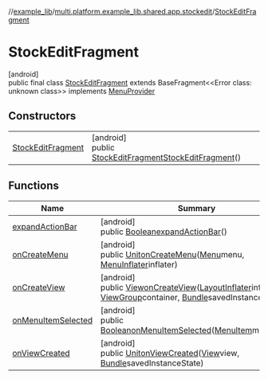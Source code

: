//[example_lib](../../../index.md)/[multi.platform.example_lib.shared.app.stockedit](../index.md)/[StockEditFragment](index.md)

# StockEditFragment

[android]\
public final class [StockEditFragment](index.md) extends BaseFragment&lt;&lt;Error class: unknown class&gt;&gt; implements [MenuProvider](https://developer.android.com/reference/kotlin/androidx/core/view/MenuProvider.html)

## Constructors

| | |
|---|---|
| [StockEditFragment](-stock-edit-fragment.md) | [android]<br>public [StockEditFragment](index.md)[StockEditFragment](-stock-edit-fragment.md)() |

## Functions

| Name | Summary |
|---|---|
| [expandActionBar](expand-action-bar.md) | [android]<br>public [Boolean](https://developer.android.com/reference/kotlin/java/lang/Boolean.html)[expandActionBar](expand-action-bar.md)() |
| [onCreateMenu](on-create-menu.md) | [android]<br>public [Unit](https://kotlinlang.org/api/latest/jvm/stdlib/kotlin/-unit/index.html)[onCreateMenu](on-create-menu.md)([Menu](https://developer.android.com/reference/kotlin/android/view/Menu.html)menu, [MenuInflater](https://developer.android.com/reference/kotlin/android/view/MenuInflater.html)inflater) |
| [onCreateView](on-create-view.md) | [android]<br>public [View](https://developer.android.com/reference/kotlin/android/view/View.html)[onCreateView](on-create-view.md)([LayoutInflater](https://developer.android.com/reference/kotlin/android/view/LayoutInflater.html)inflater, [ViewGroup](https://developer.android.com/reference/kotlin/android/view/ViewGroup.html)container, [Bundle](https://developer.android.com/reference/kotlin/android/os/Bundle.html)savedInstanceState) |
| [onMenuItemSelected](on-menu-item-selected.md) | [android]<br>public [Boolean](https://developer.android.com/reference/kotlin/java/lang/Boolean.html)[onMenuItemSelected](on-menu-item-selected.md)([MenuItem](https://developer.android.com/reference/kotlin/android/view/MenuItem.html)menuItem) |
| [onViewCreated](on-view-created.md) | [android]<br>public [Unit](https://kotlinlang.org/api/latest/jvm/stdlib/kotlin/-unit/index.html)[onViewCreated](on-view-created.md)([View](https://developer.android.com/reference/kotlin/android/view/View.html)view, [Bundle](https://developer.android.com/reference/kotlin/android/os/Bundle.html)savedInstanceState) |
